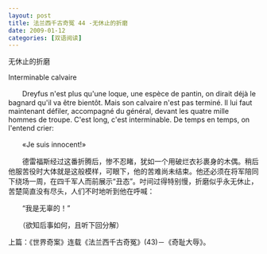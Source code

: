 ```yaml
---
layout: post
title: 法兰西千古奇冤 44 -无休止的折磨
date: 2009-01-12
categories: [双语阅读]  
---
```


无休止的折磨

Interminable calvaire

　　Dreyfus n'est plus qu'une loque, une espèce de pantin, on dirait déjà le bagnard qu'il va être bientôt. Mais son calvaire n'est pas terminé. Il lui faut maintenant défiler, accompagné du général, devant les quatre mille hommes de troupe. C'est long, c'est interminable. De temps en temps, on l'entend crier:

　　«Je suis innocent!»



　　德雷福斯经过这番折腾后，惨不忍睹，犹如一个用破烂衣衫裹身的木偶。稍后他服苦役时大体就是这般模样，可眼下，他的苦难尚未结束。他还必须在将军陪同下绕场一周，在四千军人而前展示“丑态”。吋间过得特别慢，折磨似乎永无休止，苦楚简直没有尽头，人们不时地听到他在呼喊：

　　“我是无辜的！”



　　（欲知后事如何，且听下回分解）

上篇：《世界奇案》连载《法兰西千古奇冤》(43)－《奇耻大辱》。
